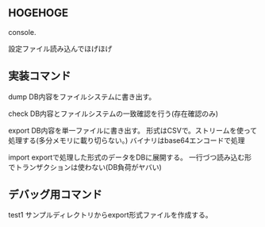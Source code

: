 ## HOGEHOGE

console.


設定ファイル読み込んでほげほげ

## 実装コマンド

dump
DB内容をファイルシステムに書き出す。

check
DB内容とファイルシステムの一致確認を行う(存在確認のみ)

export
DB内容を単一ファイルに書き出す。
形式はCSVで。ストリームを使って処理する(多分メモリに載り切らない。)
バイナリはbase64エンコードで処理

import
exportで処理した形式のデータをDBに展開する。
一行づつ読み込む形でトランザクションは使わない(DB負荷がヤバい)

## デバッグ用コマンド

test1
サンプルディレクトリからexport形式ファイルを作成する。